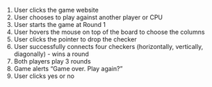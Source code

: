 1. User clicks the game website 
2. User chooses to play against another player or CPU
3. User starts the game at Round 1 
4. User hovers the mouse on top of the board to choose the columns 
5. User clicks the pointer to drop the checker 
6. User successfully connects four checkers (horizontally, vertically, diagonally) - wins a round
7. Both players play 3 rounds 
8. Game alerts “Game over. Play again?”
9. User clicks yes or no

